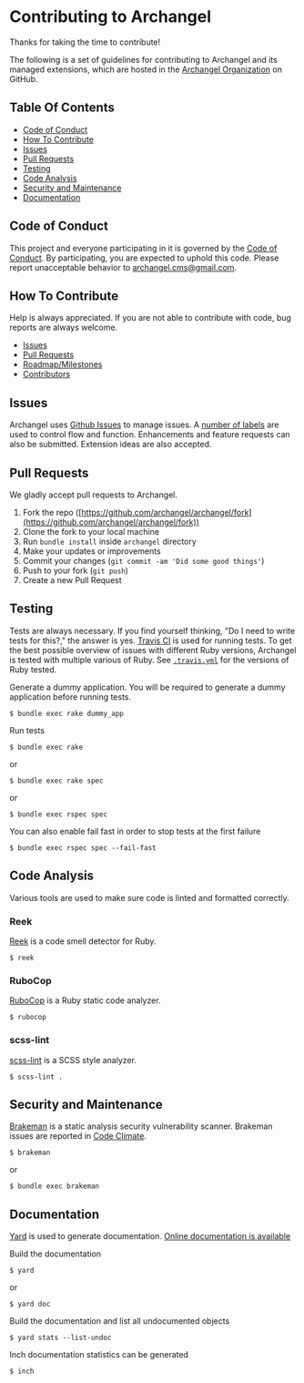 # Contributing to Archangel

Thanks for taking the time to contribute!

The following is a set of guidelines for contributing to Archangel and its managed extensions, which are hosted in the [Archangel Organization](https://github.com/archangel) on GitHub.

## Table Of Contents

* [Code of Conduct](#code-of-conduct)
* [How To Contribute](#how-to-contribute)
* [Issues](#issues)
* [Pull Requests](#pull-requests)
* [Testing](#code)
* [Code Analysis](#code)
* [Security and Maintenance](#security-and-maintenance)
* [Documentation](#code)

## Code of Conduct

This project and everyone participating in it is governed by the [Code of Conduct](CODE_OF_CONDUCT.md). By participating, you are expected to
uphold this code. Please report unacceptable behavior to [archangel.cms@gmail.com](mailto:archangel.cms@gmail.com).

## How To Contribute

Help is always appreciated. If you are not able to contribute with code, bug reports are always welcome.

* [Issues](https://github.com/archangel/archangel/issues)
* [Pull Requests](https://github.com/archangel/archangel/pulls)
* [Roadmap/Milestones](https://github.com/archangel/archangel/milestones)
* [Contributors](https://github.com/archangel/archangel/graphs/contributors)

## Issues

Archangel uses [Github Issues](https://github.com/archangel/archangel/issues) to manage issues. A [number of labels](https://github.com/archangel/archangel/labels) are used to control flow and function. Enhancements and feature requests can also be submitted. Extension ideas are also accepted.

## Pull Requests

We gladly accept pull requests to Archangel.

1. Fork the repo ([https://github.com/archangel/archangel/fork](https://github.com/archangel/archangel/fork))
2. Clone the fork to your local machine
3. Run `bundle install` inside `archangel` directory
4. Make your updates or improvements
5. Commit your changes (`git commit -am 'Did some good things'`)
6. Push to your fork (`git push`)
7. Create a new Pull Request

## Testing

Tests are always necessary. If you find yourself thinking, "Do I need to write tests for this?," the answer is yes. [Travis CI](https://travis-ci.org/) is used for running tests. To get the best possible overview of issues with different Ruby versions, Archangel is tested with multiple various of Ruby. See [`.travis.yml`](.travis.yml) for the versions of Ruby tested.

Generate a dummy application. You will be required to generate a dummy application before running tests.

```
$ bundle exec rake dummy_app
```

Run tests

```
$ bundle exec rake
```

or

```
$ bundle exec rake spec
```

or

```
$ bundle exec rspec spec
```

You can also enable fail fast in order to stop tests at the first failure

```
$ bundle exec rspec spec --fail-fast
```

## Code Analysis

Various tools are used to make sure code is linted and formatted correctly.

### Reek

[Reek](https://github.com/troessner/reek) is a code smell detector for Ruby.

```
$ reek
```

### RuboCop

[RuboCop](https://github.com/bbatsov/rubocop) is a Ruby static code analyzer.

```
$ rubocop
```

### scss-lint

[scss-lint](https://github.com/brigade/scss-lint) is a SCSS style analyzer.

```
$ scss-lint .
```

## Security and Maintenance

[Brakeman](https://github.com/presidentbeef/brakeman) is a static analysis security vulnerability scanner. Brakeman issues are reported in [Code Climate](https://codeclimate.com/).

```
$ brakeman
```

or

```
$ bundle exec brakeman
```

## Documentation

[Yard](https://github.com/lsegal/yard) is used to generate documentation. [Online documentation is available](http://www.rubydoc.info/github/archangel/archangel/master)

Build the documentation

```
$ yard
```

or

```
$ yard doc
```

Build the documentation and list all undocumented objects

```
$ yard stats --list-undoc
```

Inch documentation statistics can be generated

```
$ inch
```
